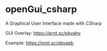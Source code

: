 # openGui_csharp
 A Graphical User Interface made with CSharp

GUI Overlay:
https://prnt.sc/pbvahy

Example:
https://prnt.sc/pbvapb
